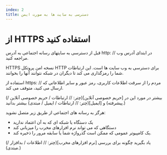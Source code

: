 ```yaml
---
index: 2
title: دسترسی به سایت ها به صورت ایمن
---
```

# از HTTPS استفاده کنید

قبل از دسترسی به سایتهای رسانه اجتماعی به آدرس http: // در ابتدای آدرس وب مراجعه کنید.

HTTPS نسخه امن پروتکل HTTP برای دسترسی به وب سایت ها است. این ارتباطات شما را رمزگذاری می کند تا دیگران در شبکه نتوانند آنها را بخوانند.

استفاده از https: // مردم را از سرقت اطلاعات کاربری، رمز عبور و سایر اطلاعاتی که ارسال می کنید، متوقف می کند.

(بیشتر در مورد این در [حریم خصوصی آنلاین](چتر: // ارتباطات / حریم خصوصی آنلاین / پیشرفته) و [ایمیل](چتر: // ارتباطات / ایمیل / مبتدی) بیشتر بدانید.)

هرگز به رسانه های اجتماعی از طریق زیر متصل نشوید:

*   یک دستگاه یا شبکه ای که به آن اعتماد ندارید
*   دستگاهی که می تواند نرم افزارهای مخرب را میزبانی کند
*   یک کامپیوتر عمومی که ممکن است گذرواژه شما یا سابقه مرور را ذخیره کند.

(یاد بگیرید چگونه برای بررسی [نرم افزارهای مخرب](چتر: // اطلاعات / بدافزار / مبتدی).)